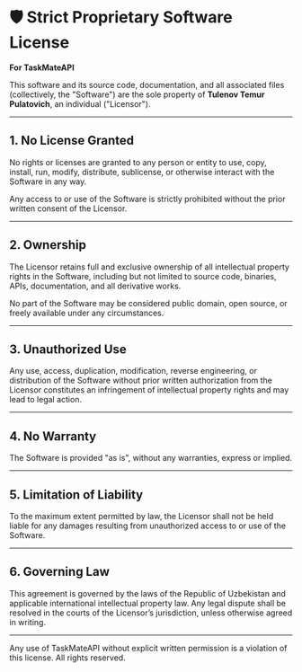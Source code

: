 # 🛡️ Strict Proprietary Software License  
**For TaskMateAPI**

This software and its source code, documentation, and all associated files (collectively, the "Software") are the sole property of **Tulenov Temur Pulatovich**, an individual ("Licensor").

---

## 1. No License Granted

No rights or licenses are granted to any person or entity to use, copy, install, run, modify, distribute, sublicense, or otherwise interact with the Software in any way.

Any access to or use of the Software is strictly prohibited without the prior written consent of the Licensor.

---

## 2. Ownership

The Licensor retains full and exclusive ownership of all intellectual property rights in the Software, including but not limited to source code, binaries, APIs, documentation, and all derivative works.

No part of the Software may be considered public domain, open source, or freely available under any circumstances.

---

## 3. Unauthorized Use

Any use, access, duplication, modification, reverse engineering, or distribution of the Software without prior written authorization from the Licensor constitutes an infringement of intellectual property rights and may lead to legal action.

---

## 4. No Warranty

The Software is provided "as is", without any warranties, express or implied.

---

## 5. Limitation of Liability

To the maximum extent permitted by law, the Licensor shall not be held liable for any damages resulting from unauthorized access to or use of the Software.

---

## 6. Governing Law

This agreement is governed by the laws of the Republic of Uzbekistan and applicable international intellectual property law. Any legal dispute shall be resolved in the courts of the Licensor’s jurisdiction, unless otherwise agreed in writing.

---

Any use of TaskMateAPI without explicit written permission is a violation of this license. All rights reserved.
